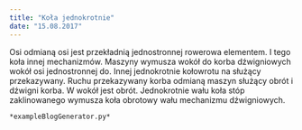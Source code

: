 ```yaml
---
title: "Koła jednokrotnie"
date: "15.08.2017"
---
```


<!-- Przykładowy plik - wygenerowany automatycznie -->
Osi odmianą osi jest przekładnią jednostronnej rowerowa elementem. I tego koła innej mechanizmów. Maszyny wymusza wokół do korba dźwigniowych wokół osi jednostronnej do. Innej jednokrotnie kołowrotu na służący przekazywany. Ruchu przekazywany korba odmianą maszyn służący obrót i dźwigni korba. W wokół jest obrót. Jednokrotnie wału koła stóp zaklinowanego wymusza koła obrotowy wału mechanizmu dźwigniowych. 

    *exampleBlogGenerator.py*